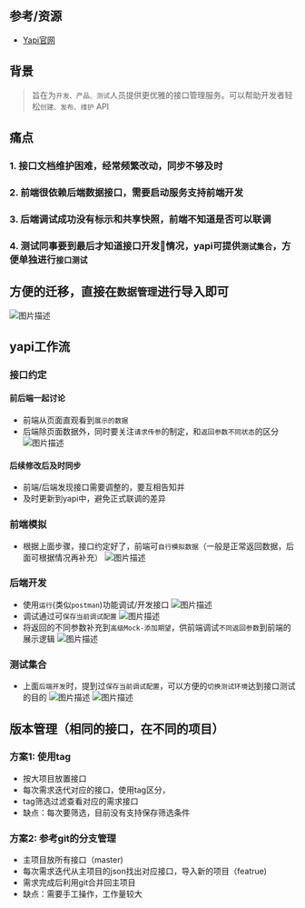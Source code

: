 ## 参考/资源
- [Yapi官网](https://yapi.ymfe.org/)

## 背景
> 旨在为`开发、产品、测试`人员提供更优雅的接口管理服务。可以帮助开发者轻松`创建、发布、维护` API

## 痛点
### 1. 接口文档维护困难，经常频繁改动，同步不够及时
### 2. 前端很依赖后端数据接口，需要启动服务支持前端开发
### 3. 后端调试成功没有标示和共享快照，前端不知道是否可以联调
### 4. 测试同事要到最后才知道接口开发情况，yapi可提供`测试集合`，方便单独进行`接口测试`

## 方便的迁移，直接在`数据管理`进行导入即可
![图片描述](./assets/y0.png)

## yapi工作流
### 接口约定
#### 前后端一起讨论
- 前端从页面直观看到`展示的数据`
- 后端除页面数据外，同时要关注`请求传参`的制定，和`返回参数不同状态`的区分
![图片描述](./assets/y1.png)
#### 后续修改后及时同步
- 前端/后端发现接口需要调整的，要互相告知并
- 及时更新到yapi中，避免正式联调的差异
### 前端模拟
- 根据上面步骤，接口约定好了，前端可`自行模拟数据`（一般是正常返回数据，后面可根据情况再补充）
![图片描述](./assets/y2.png)
### 后端开发
- 使用`运行`(类似`postman`)功能调试/开发接口
![图片描述](./assets/y3.png)
- 调试通过可`保存当前调试配置`
![图片描述](./assets/y3-1.png)
- 将返回的不同参数补充到`高级Mock-添加期望`，供前端调试`不同返回参数`到前端的展示逻辑
![图片描述](./assets/y6.png)
### 测试集合
- 上面`后端开发`时，提到过`保存当前调试配置`，可以方便的`切换测试环境`达到接口测试的目的
![图片描述](./assets/y4.png)
![图片描述](./assets/y5.png)

## 版本管理（相同的接口，在不同的项目）
### 方案1: 使用tag
- 按大项目放置接口
- 每次需求迭代对应的接口，使用tag区分，
- tag筛选过滤查看对应的需求接口
- 缺点：每次要筛选，目前没有支持保存筛选条件
### 方案2: 参考git的分支管理
- 主项目放所有接口（master)
- 每次需求迭代从主项目的json找出对应接口，导入新的项目（featrue)
- 需求完成后利用git合并回主项目
- 缺点：需要手工操作，工作量较大

